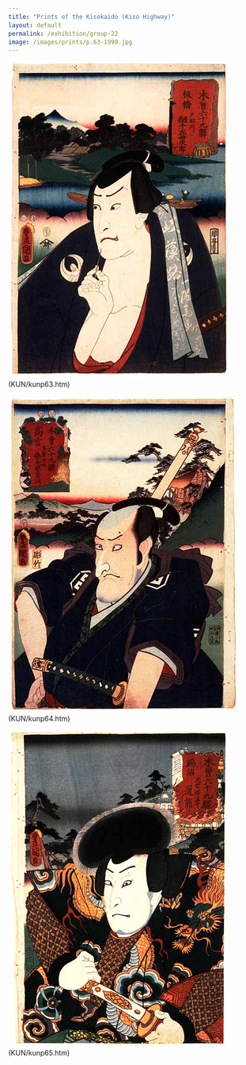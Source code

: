 ```yaml
---
title: "Prints of the Kisokaido (Kiso Highway)"
layout: default
permalink: /exhibition/group-22
image: /images/prints/p.63-1999.jpg
---
```


![Kunisada Image](/images/prints/p.63-1999.jpg)
(KUN/kunp63.htm)

![Kunisada Image](/images/prints/p.64-1999.jpg)
(KUN/kunp64.htm)

![Kunisada Image](/images/prints/p.65-1999.jpg)
(KUN/kunp65.htm)
